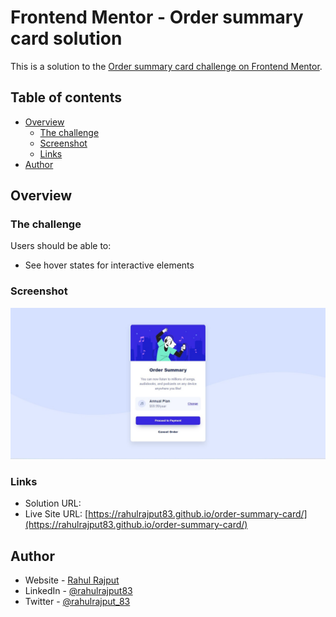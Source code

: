 # Frontend Mentor - Order summary card solution

This is a solution to the [Order summary card challenge on Frontend Mentor](https://www.frontendmentor.io/challenges/order-summary-component-QlPmajDUj).

## Table of contents

- [Overview](#overview)
  - [The challenge](#the-challenge)
  - [Screenshot](#screenshot)
  - [Links](#links)
- [Author](#author)


## Overview

### The challenge

Users should be able to:

- See hover states for interactive elements

### Screenshot

![Solution](./design/desktop.jpg)


### Links

- Solution URL: []()
- Live Site URL: [https://rahulrajput83.github.io/order-summary-card/](https://rahulrajput83.github.io/order-summary-card/)


## Author

- Website - [Rahul Rajput](https://rahulrajput83-portfolio.vercel.app/)
- LinkedIn - [@rahulrajput83](https://www.linkedin.com/in/rahulrajput83)
- Twitter - [@rahulrajput_83](https://twitter.com/rahulrajput_83)
